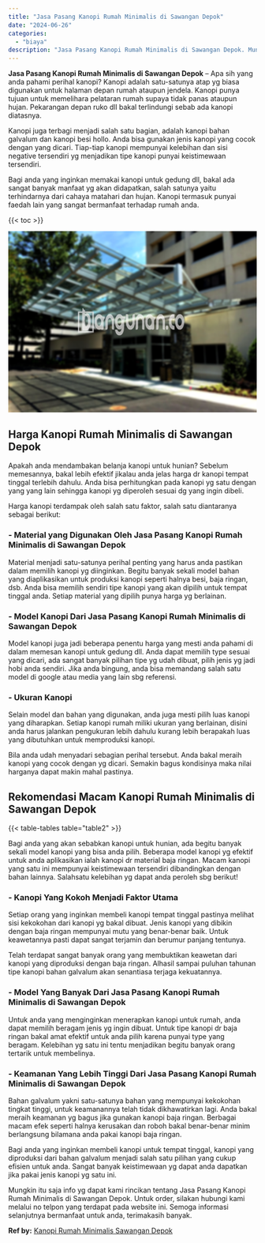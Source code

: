 ```yaml
---
title: "Jasa Pasang Kanopi Rumah Minimalis di Sawangan Depok"
date: "2024-06-26"
categories: 
  - "biaya"
description: "Jasa Pasang Kanopi Rumah Minimalis di Sawangan Depok. Mungkin itu saja info yg dapat kami rincikan tentang Jasa Pasang Kanopi Rumah Minimalis di Sawangan Dep..."
---
```


**Jasa Pasang Kanopi Rumah Minimalis di Sawangan Depok** – Apa sih yang anda pahami perihal kanopi? Kanopi adalah satu-satunya atap yg biasa digunakan untuk halaman depan rumah ataupun jendela. Kanopi punya tujuan untuk memelihara pelataran rumah supaya tidak panas ataupun hujan. Pekarangan depan ruko dll bakal terlindungi sebab ada kanopi diatasnya.

Kanopi juga terbagi menjadi salah satu bagian, adalah kanopi bahan galvalum dan kanopi besi hollo. Anda bisa gunakan jenis kanopi yang cocok dengan yang dicari. Tiap-tiap kanopi mempunyai kelebihan dan sisi negative tersendiri yg menjadikan tipe kanopi punyai keistimewaan tersendiri.

Bagi anda yang inginkan memakai kanopi untuk gedung dll, bakal ada sangat banyak manfaat yg akan didapatkan, salah satunya yaitu terhindarnya dari cahaya matahari dan hujan. Kanopi termasuk punyai faedah lain yang sangat bermanfaat terhadap rumah anda.

{{< toc >}}

![Jasa Pasang Kanopi Rumah Minimalis di Sawangan Depok](/images/harga-kanopi-minimalis-32.png)

## Harga Kanopi Rumah Minimalis di Sawangan Depok

Apakah anda mendambakan belanja kanopi untuk hunian? Sebelum memesannya, bakal lebih efektif jikalau anda jelas harga dr kanopi tempat tinggal terlebih dahulu. Anda bisa perhitungkan pada kanopi yg satu dengan yang yang lain sehingga kanopi yg diperoleh sesuai dg yang ingin dibeli.

Harga kanopi terdampak oleh salah satu faktor, salah satu diantaranya sebagai berikut:

### \- Material yang Digunakan Oleh Jasa Pasang Kanopi Rumah Minimalis di Sawangan Depok

Material menjadi satu-satunya perihal penting yang harus anda pastikan dalam memilih kanopi yg diinginkan. Begitu banyak sekali model bahan yang diaplikasikan untuk produksi kanopi seperti halnya besi, baja ringan, dsb. Anda bisa memilih sendiri tipe kanopi yang akan dipilih untuk tempat tinggal anda. Setiap material yang dipilih punya harga yg berlainan.

### \- Model Kanopi Dari Jasa Pasang Kanopi Rumah Minimalis di Sawangan Depok

Model kanopi juga jadi beberapa penentu harga yang mesti anda pahami di dalam memesan kanopi untuk gedung dll. Anda dapat memilih type sesuai yang dicari, ada sangat banyak pilihan tipe yg udah dibuat, pilih jenis yg jadi hobi anda sendiri. Jika anda bingung, anda bisa memandang salah satu model di google atau media yang lain sbg referensi.

### \- Ukuran Kanopi

Selain model dan bahan yang digunakan, anda juga mesti pilih luas kanopi yang diharapkan. Setiap kanopi rumah miliki ukuran yang berlainan, disini anda harus jalankan pengukuran lebih dahulu kurang lebih berapakah luas yang dibutuhkan untuk memproduksi kanopi.

Bila anda udah menyadari sebagian perihal tersebut. Anda bakal meraih kanopi yang cocok dengan yg dicari. Semakin bagus kondisinya maka nilai harganya dapat makin mahal pastinya.

## Rekomendasi Macam Kanopi Rumah Minimalis di Sawangan Depok

{{< table-tables table="table2" >}}

Bagi anda yang akan sebabkan kanopi untuk hunian, ada begitu banyak sekali model kanopi yang bisa anda pilih. Beberapa model kanopi yg efektif untuk anda aplikasikan ialah kanopi dr material baja ringan. Macam kanopi yang satu ini mempunyai keistimewaan tersendiri dibandingkan dengan bahan lainnya. Salahsatu kelebihan yg dapat anda peroleh sbg berikut!

### \- Kanopi Yang Kokoh Menjadi Faktor Utama

Setiap orang yang inginkan membeli kanopi tempat tinggal pastinya melihat sisi kekokohan dari kanopi yg bakal dibuat. Jenis kanopi yang dibikin dengan baja ringan mempunyai mutu yang benar-benar baik. Untuk keawetannya pasti dapat sangat terjamin dan berumur panjang tentunya.

Telah terdapat sangat banyak orang yang membuktikan keawetan dari kanopi yang diproduksi dengan baja ringan. Alhasil sampai puluhan tahunan tipe kanopi bahan galvalum akan senantiasa terjaga kekuatannya.

### \- Model Yang Banyak Dari Jasa Pasang Kanopi Rumah Minimalis di Sawangan Depok

Untuk anda yang menginginkan menerapkan kanopi untuk rumah, anda dapat memilih beragam jenis yg ingin dibuat. Untuk tipe kanopi dr baja ringan bakal amat efektif untuk anda pilih karena punyai type yang beragam. Kelebihan yg satu ini tentu menjadikan begitu banyak orang tertarik untuk membelinya.

### \- Keamanan Yang Lebih Tinggi Dari Jasa Pasang Kanopi Rumah Minimalis di Sawangan Depok

Bahan galvalum yakni satu-satunya bahan yang mempunyai kekokohan tingkat tinggi, untuk keamanannya telah tidak dikhawatirkan lagi. Anda bakal meraih keamanan yg bagus jika gunakan kanopi baja ringan. Berbagai macam efek seperti halnya kerusakan dan roboh bakal benar-benar minim berlangsung bilamana anda pakai kanopi baja ringan.

Bagi anda yang inginkan membeli kanopi untuk tempat tinggal, kanopi yang diproduksi dari bahan galvalum menjadi salah satu pilihan yang cukup efisien untuk anda. Sangat banyak keistimewaan yg dapat anda dapatkan jika pakai jenis kanopi yg satu ini.

Mungkin itu saja info yg dapat kami rincikan tentang Jasa Pasang Kanopi Rumah Minimalis di Sawangan Depok. Untuk order, silakan hubungi kami melalui no telpon yang terdapat pada website ini. Semoga informasi selanjutnya bermanfaat untuk anda, terimakasih banyak.

**Ref by:**  [Kanopi Rumah Minimalis Sawangan Depok](https://id.wikipedia.org/wiki/Kanopi)
